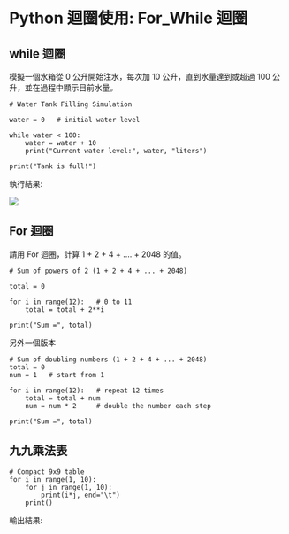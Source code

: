 # Python 迴圈使用: For_While 迴圈

## while 迴圈

模擬一個水箱從 0 公升開始注水，每次加 10 公升，直到水量達到或超過 100 公升，並在過程中顯示目前水量。

```
# Water Tank Filling Simulation

water = 0   # initial water level

while water < 100:
    water = water + 10
    print("Current water level:", water, "liters")

print("Tank is full!")
```

執行結果:

![](img/26_01.png)

## For 迴圈

請用 For 迴圈，計算 1 + 2 + 4 + .... + 2048 的值。

```
# Sum of powers of 2 (1 + 2 + 4 + ... + 2048)

total = 0

for i in range(12):   # 0 to 11
    total = total + 2**i

print("Sum =", total)
```

另外一個版本

```
# Sum of doubling numbers (1 + 2 + 4 + ... + 2048)
total = 0
num = 1   # start from 1

for i in range(12):   # repeat 12 times
    total = total + num
    num = num * 2     # double the number each step

print("Sum =", total)
```

## 九九乘法表

```
# Compact 9x9 table
for i in range(1, 10):
    for j in range(1, 10):
        print(i*j, end="\t")
    print()
```

輸出結果:

